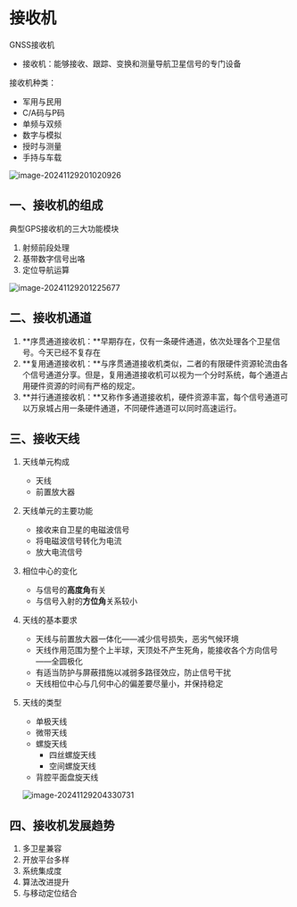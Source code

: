 # 接收机

GNSS接收机

- 接收机：能够接收、跟踪、变换和测量导航卫星信号的专门设备

接收机种类：

- 军用与民用
- C/A码与P码
- 单频与双频
- 数字与模拟
- 授时与测量
- 手持与车载

![image-20241129201020926](https://youngfriday-1328789051.cos.ap-beijing.myqcloud.com/Typora/image-20241129201020926.png)

## 一、接收机的组成

典型GPS接收机的三大功能模块

1. 射频前段处理
2. 基带数字信号出咯
3. 定位导航运算

![image-20241129201225677](https://youngfriday-1328789051.cos.ap-beijing.myqcloud.com/Typora/image-20241129201225677.png)

## 二、接收机通道

1. **序贯通道接收机：**早期存在，仅有一条硬件通道，依次处理各个卫星信号。今天已经不复存在
2. **复用通道接收机：**与序贯通道接收机类似，二者的有限硬件资源轮流由各个信号通道分享。但是，复用通道接收机可以视为一个分时系统，每个通道占用硬件资源的时间有严格的规定。
3. **并行通道接收机：**又称作多通道接收机，硬件资源丰富，每个信号通道可以万泉城占用一条硬件通道，不同硬件通道可以同时高速运行。

## 三、接收天线

1. 天线单元构成

   - 天线
   - 前置放大器

2. 天线单元的主要功能

   - 接收来自卫星的电磁波信号
   - 将电磁波信号转化为电流
   - 放大电流信号

3. 相位中心的变化

   - 与信号的**高度角**有关
   - 与信号入射的**方位角**关系较小

4. 天线的基本要求

   - 天线与前置放大器一体化——减少信号损失，恶劣气候环境
   - 天线作用范围为整个上半球，天顶处不产生死角，能接收各个方向信号——全圆极化
   - 有适当防护与屏蔽措施以减弱多路径效应，防止信号干扰
   - 天线相位中心与几何中心的偏差要尽量小，并保持稳定

5. 天线的类型

   - 单极天线
   - 微带天线
   - 螺旋天线
     - 四丝螺旋天线
     - 空间螺旋天线
   - 背腔平面盘旋天线

   ![image-20241129204330731](https://youngfriday-1328789051.cos.ap-beijing.myqcloud.com/Typora/image-20241129204330731.png)

## 四、接收机发展趋势

1. 多卫星兼容
2. 开放平台多样
3. 系统集成度
4. 算法改进提升
5. 与移动定位结合

